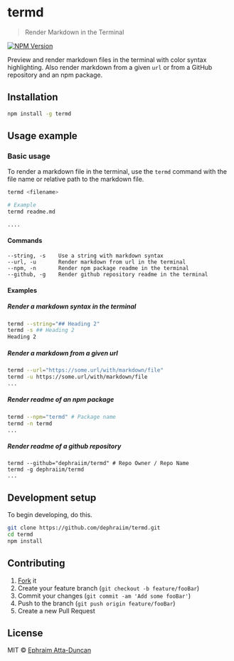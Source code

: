 # termd

> Render Markdown in the Terminal

[![NPM Version][npm-image]][npm-url]

Preview and render markdown files in the terminal with color syntax highlighting. Also render markdown from a given `url` or from a GitHub repository and an npm package.

## Installation

```sh
npm install -g termd
```

## Usage example

### Basic usage

To render a markdown file in the terminal, use the `termd` command with the file name or relative path to the markdown file.

```sh
termd <filename>

# Example
termd readme.md

....
```

#### Commands

```
--string, -s    Use a string with markdown syntax
--url, -u       Render markdown from url in the terminal
--npm, -n       Render npm package readme in the terminal
--github, -g    Render github repository readme in the terminal
```

#### Examples

##### Render a markdown syntax in the terminal

```sh
termd --string="## Heading 2"
termd -s ## Heading 2
Heading 2
```

##### Render a markdown from a given url

```sh
termd --url="https://some.url/with/markdown/file"
termd -u https://some.url/with/markdown/file
...
```

##### Render readme of an npm package

```sh
termd --npm="termd" # Package name
termd -n termd
...
```

##### Render readme of a github repository

```
termd --github="dephraiim/termd" # Repo Owner / Repo Name
termd -g dephraiim/termd
...
```

## Development setup

To begin developing, do this.

```sh
git clone https://github.com/dephraiim/termd.git
cd termd
npm install
```

## Contributing

1. [Fork](https://github.com/dephraiim/termd/fork) it
2. Create your feature branch (`git checkout -b feature/fooBar`)
3. Commit your changes (`git commit -am 'Add some fooBar'`)
4. Push to the branch (`git push origin feature/fooBar`)
5. Create a new Pull Request

## License

MIT © [Ephraim Atta-Duncan](https://twitter.com/dephraiim)

<!-- Markdown link & img dfn's -->

[npm-image]: https://img.shields.io/npm/v/termd.svg
[npm-url]: https://npmjs.org/package/termd
